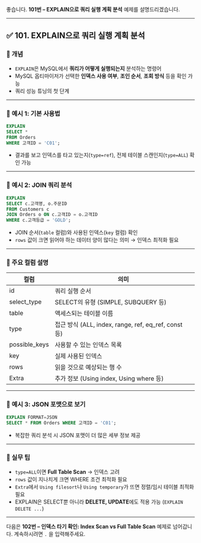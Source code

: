 좋습니다.
**101번 – EXPLAIN으로 쿼리 실행 계획 분석** 예제를 설명드리겠습니다.

---

## ✅ 101. EXPLAIN으로 쿼리 실행 계획 분석

### 📌 개념

* `EXPLAIN`은 MySQL에서 **쿼리가 어떻게 실행되는지** 분석하는 명령어
* MySQL 옵티마이저가 선택한 **인덱스 사용 여부**, **조인 순서**, **조회 방식** 등을 확인 가능
* 쿼리 성능 튜닝의 첫 단계

---

### 📄 예시 1: 기본 사용법

```sql
EXPLAIN
SELECT * 
FROM Orders
WHERE 고객ID = 'C01';
```

* 결과를 보고 인덱스를 타고 있는지(`type=ref`), 전체 테이블 스캔인지(`type=ALL`) 확인 가능

---

### 📄 예시 2: JOIN 쿼리 분석

```sql
EXPLAIN
SELECT c.고객명, o.주문ID
FROM Customers c
JOIN Orders o ON c.고객ID = o.고객ID
WHERE c.고객등급 = 'GOLD';
```

* JOIN 순서(`table` 컬럼)와 사용된 인덱스(`key` 컬럼) 확인
* `rows` 값이 크면 읽어야 하는 데이터 양이 많다는 의미 → 인덱스 최적화 필요

---

### 📄 주요 컬럼 설명

| 컬럼             | 의미                                               |
| -------------- | ------------------------------------------------ |
| id             | 쿼리 실행 순서                                         |
| select\_type   | SELECT의 유형 (SIMPLE, SUBQUERY 등)                  |
| table          | 액세스되는 테이블 이름                                     |
| type           | 접근 방식 (ALL, index, range, ref, eq\_ref, const 등) |
| possible\_keys | 사용할 수 있는 인덱스 목록                                  |
| key            | 실제 사용된 인덱스                                       |
| rows           | 읽을 것으로 예상되는 행 수                                  |
| Extra          | 추가 정보 (Using index, Using where 등)               |

---

### 📄 예시 3: JSON 포맷으로 보기

```sql
EXPLAIN FORMAT=JSON
SELECT * FROM Orders WHERE 고객ID = 'C01';
```

* 복잡한 쿼리 분석 시 JSON 포맷이 더 많은 세부 정보 제공

---

### 🧠 실무 팁

* `type=ALL`이면 **Full Table Scan** → 인덱스 고려
* `rows` 값이 지나치게 크면 WHERE 조건 최적화 필요
* `Extra`에서 `Using filesort`나 `Using temporary`가 뜨면 정렬/임시 테이블 최적화 필요
* EXPLAIN은 SELECT뿐 아니라 **DELETE, UPDATE**에도 적용 가능 (`EXPLAIN DELETE ...`)

---

다음은 **102번 – 인덱스 타기 확인: Index Scan vs Full Table Scan** 예제로 넘어갑니다.
계속하시려면 `.` 을 입력해주세요.

